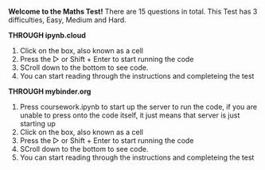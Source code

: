 **Welcome to the Maths Test!**
There are 15 questions in total.
This Test has 3 difficulties, Easy, Medium and Hard.

**THROUGH ipynb.cloud**
1. Click on the box, also known as a cell
2. Press the ▷ or Shift + Enter to start running the code
3. SCroll down to the bottom to see code.
4. You can start reading through the instructions and completeing the test


**THROUGH mybinder.org**
1. Press coursework.ipynb to start up the server to run the code, if you are unable to press onto the code itself, it just means that server is just starting up
2. Click on the box, also known as a cell
3. Press the ▷ or Shift + Enter to start running the code
4. SCroll down to the bottom to see code.
5. You can start reading through the instructions and completeing the test
